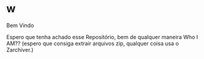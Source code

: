 # w
Bem Vindo

Espero que tenha achado esse
Repositório, bem de qualquer maneira
Who I AM??
(espero que consiga extrair arquivos 
zip, qualquer coisa usa o Zarchiver.)

